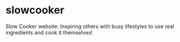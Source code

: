 # slowcooker
Slow Cooker website: Inspiring others with busy lifestyles to use real ingredients and cook it themselves!
